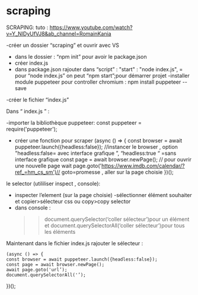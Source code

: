 # scraping

SCRAPING:
tuto : https://www.youtube.com/watch?v=Y_NlDyUfVJ8&ab_channel=RomainKania

-créer un dossier “scraping” et ouvrir avec VS
- dans le dossier : “npm init” pour avoir le package.json
- créer index.js
- dans package.json rajouter dans “script” :
       "start" : "node index.js",  = pour “node index.js” on peut “npm start”;pour démarrer projet
-installer module puppeteer pour controller chromium :
   npm install puppeteer --save

-créer le fichier “index.js”


Dans “ index.js ” :

-importer la bibliothèque puppeteer:
   const puppeteer = require('puppeteer');

- créer une fonction pour scraper
	(async () => {
    const browser = await puppeteer.launch({headless:false}); //instancer le browser , option    "headless:false= avec interface grafique ”, “headless:true “ =sans interface grafique
    const page = await browser.newPage(); // pour ouvrir une nouvelle page
	wait page.goto('https://www.imdb.com/calendar/?ref_=hm_cs_sm')// goto=promesse , aller sur la page choisie
})();


le selector (utililiser inspect , console):
- inspecter l’element (sur la page choisie)
-sélectionner élément souhaiter et copier>sélecteur css ou copy>copy selector
- dans console :
    >> document.querySelector(‘coller sélecteur’)pour un élément et
    >> document.querySelectorAll(‘coller sélecteur’)pour tous les éléments 

Maintenant dans le fichier index.js rajouter le sélecteur :

	(async () => {
    const browser = await puppeteer.launch({headless:false}); 
    const page = await browser.newPage(); 
    await page.goto('url’);
    document.querySelectorAll('’);

})();

